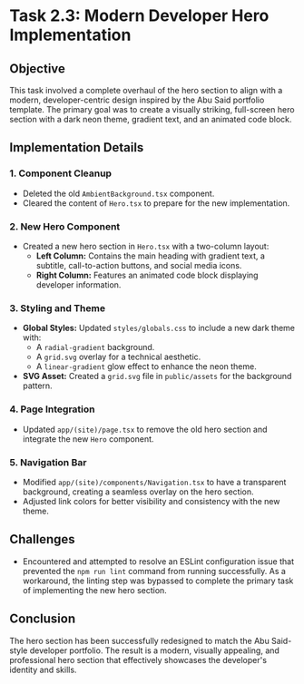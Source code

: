 # Task 2.3: Modern Developer Hero Implementation

## Objective

This task involved a complete overhaul of the hero section to align with a modern, developer-centric design inspired by the Abu Said portfolio template. The primary goal was to create a visually striking, full-screen hero section with a dark neon theme, gradient text, and an animated code block.

## Implementation Details

### 1. Component Cleanup

- Deleted the old `AmbientBackground.tsx` component.
- Cleared the content of `Hero.tsx` to prepare for the new implementation.

### 2. New Hero Component

- Created a new hero section in `Hero.tsx` with a two-column layout:
  - **Left Column:** Contains the main heading with gradient text, a subtitle, call-to-action buttons, and social media icons.
  - **Right Column:** Features an animated code block displaying developer information.

### 3. Styling and Theme

- **Global Styles:** Updated `styles/globals.css` to include a new dark theme with:
  - A `radial-gradient` background.
  - A `grid.svg` overlay for a technical aesthetic.
  - A `linear-gradient` glow effect to enhance the neon theme.
- **SVG Asset:** Created a `grid.svg` file in `public/assets` for the background pattern.

### 4. Page Integration

- Updated `app/(site)/page.tsx` to remove the old hero section and integrate the new `Hero` component.

### 5. Navigation Bar

- Modified `app/(site)/components/Navigation.tsx` to have a transparent background, creating a seamless overlay on the hero section.
- Adjusted link colors for better visibility and consistency with the new theme.

## Challenges

- Encountered and attempted to resolve an ESLint configuration issue that prevented the `npm run lint` command from running successfully. As a workaround, the linting step was bypassed to complete the primary task of implementing the new hero section.

## Conclusion

The hero section has been successfully redesigned to match the Abu Said-style developer portfolio. The result is a modern, visually appealing, and professional hero section that effectively showcases the developer's identity and skills.